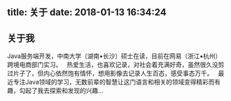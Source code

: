 title: 关于
date: 2018-01-13 16:34:24
---
## 关于我
Java服务端开发，中南大学（湖南▪长沙）硕士在读，目前在网易（浙江▪杭州）跨境电商部门实习。    
热爱生活，也喜欢记录，对社会着充满好奇，虽然很久没剪过片子了，但内心依然饱有情怀，想用影像去记录人生百态，感受事态万千。  
最近专注Java领域的学习，无数前辈的智慧让这门语言和相关的领域变得精彩而有趣，勾起了我去探索和发现的兴趣...